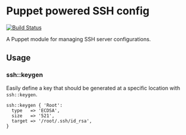 # Puppet powered SSH config

[![Build Status](https://travis-ci.org/xaque208/puppet-ssh.png)](https://travis-ci.org/xaque208/puppet-ssh)

A Puppet module for managing SSH server configurations.


## Usage

### ssh::keygen

Easily define a key that should be generated at a specific location with
`ssh::keygen`.

```Puppet
ssh::keygen { 'Root':
  type   => 'ECDSA',
  size   => '521',
  target => '/root/.ssh/id_rsa',
}
```




